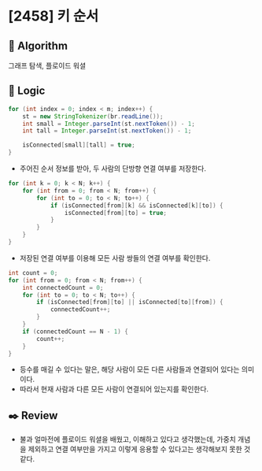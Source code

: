 # [2458] 키 순서

## :pushpin: **Algorithm**

그래프 탐색, 플로이드 워셜

## :round_pushpin: **Logic**

```java
for (int index = 0; index < m; index++) {
    st = new StringTokenizer(br.readLine());
    int small = Integer.parseInt(st.nextToken()) - 1;
    int tall = Integer.parseInt(st.nextToken()) - 1;

    isConnected[small][tall] = true;
}
```

- 주어진 순서 정보를 받아, 두 사람의 단방향 연결 여부를 저장한다.

```java
for (int k = 0; k < N; k++) {
    for (int from = 0; from < N; from++) {
        for (int to = 0; to < N; to++) {
            if (isConnected[from][k] && isConnected[k][to]) {
                isConnected[from][to] = true;
            }
        }
    }
}
```

- 저장된 연결 여부를 이용해 모든 사람 쌍들의 연결 여부를 확인한다.

```java
int count = 0;
for (int from = 0; from < N; from++) {
    int connectedCount = 0;
    for (int to = 0; to < N; to++) {
        if (isConnected[from][to] || isConnected[to][from]) {
            connectedCount++;
        }
    }
    if (connectedCount == N - 1) {
        count++;
    }
}
```

- 등수를 매길 수 있다는 말은, 해당 사람이 모든 다른 사람들과 연결되어 있다는 의미이다.
- 따라서 현재 사람과 다른 모든 사람이 연결되어 있는지를 확인한다.

## :black_nib: **Review**

- 불과 얼마전에 플로이드 워셜을 배웠고, 이해하고 있다고 생각했는데, 가중치 개념을 제외하고 연결 여부만을 가지고 이렇게 응용할 수 있다고는 생각해보지 못한 것 같다.